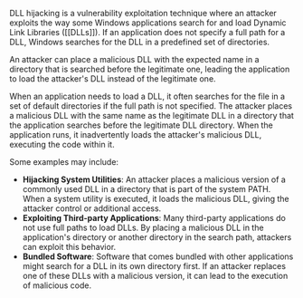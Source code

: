 DLL hijacking is a vulnerability exploitation technique where an attacker exploits the way some Windows applications search for and load Dynamic Link Libraries ([[DLLs]]). If an application does not specify a full path for a DLL, Windows searches for the DLL in a predefined set of directories.

An attacker can place a malicious DLL with the expected name in a directory that is searched before the legitimate one, leading the application to load the attacker's DLL instead of the legitimate one.

When an application needs to load a DLL, it often searches for the file in a set of default directories if the full path is not specified. The attacker places a malicious DLL with the same name as the legitimate DLL in a directory that the application searches before the legitimate DLL directory. When the application runs, it inadvertently loads the attacker's malicious DLL, executing the code within it.

Some examples may include:

- **Hijacking System Utilities**: An attacker places a malicious version of a commonly used DLL in a directory that is part of the system PATH. When a system utility is executed, it loads the malicious DLL, giving the attacker control or additional access.
- **Exploiting Third-party Applications**: Many third-party applications do not use full paths to load DLLs. By placing a malicious DLL in the application's directory or another directory in the search path, attackers can exploit this behavior.
- **Bundled Software**: Software that comes bundled with other applications might search for a DLL in its own directory first. If an attacker replaces one of these DLLs with a malicious version, it can lead to the execution of malicious code.
